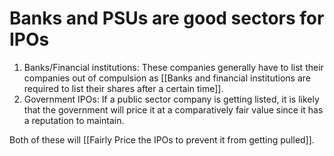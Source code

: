 # Banks and PSUs are good sectors for IPOs

1. Banks/Financial institutions: These companies generally have to list their companies out of compulsion as [[Banks and financial institutions are required to list their shares after a certain time]].
2. Government IPOs: If a public sector company is getting listed, it is likely that the government will price it at a comparatively fair value since it has a reputation to maintain.

Both of these will [[Fairly Price the IPOs to prevent it from getting pulled]].
